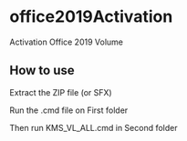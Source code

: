 # office2019Activation
Activation Office 2019 Volume

## How to use

Extract the ZIP file (or SFX)

Run the .cmd file on First folder

Then run KMS_VL_ALL.cmd in Second folder
